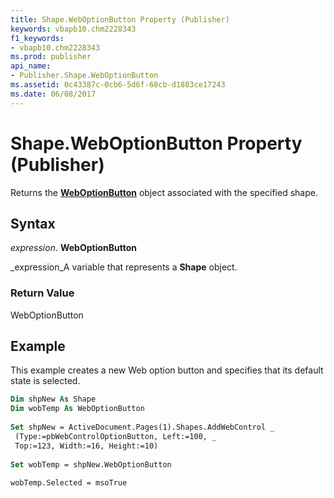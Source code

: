 ```yaml
---
title: Shape.WebOptionButton Property (Publisher)
keywords: vbapb10.chm2228343
f1_keywords:
- vbapb10.chm2228343
ms.prod: publisher
api_name:
- Publisher.Shape.WebOptionButton
ms.assetid: 0c43387c-0cb6-5d6f-68cb-d1883ce17243
ms.date: 06/08/2017
---
```



# Shape.WebOptionButton Property (Publisher)

Returns the **[WebOptionButton](weboptionbutton-object-publisher.md)** object associated with the specified shape.


## Syntax

 _expression_. **WebOptionButton**

 _expression_A variable that represents a **Shape** object.


### Return Value

WebOptionButton


## Example

This example creates a new Web option button and specifies that its default state is selected.


```vb
Dim shpNew As Shape 
Dim wobTemp As WebOptionButton 
 
Set shpNew = ActiveDocument.Pages(1).Shapes.AddWebControl _ 
 (Type:=pbWebControlOptionButton, Left:=100, _ 
 Top:=123, Width:=16, Height:=10) 
 
Set wobTemp = shpNew.WebOptionButton 
 
wobTemp.Selected = msoTrue
```



